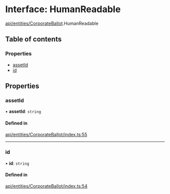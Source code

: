 # Interface: HumanReadable

[api/entities/CorporateBallot](../wiki/api.entities.CorporateBallot).HumanReadable

## Table of contents

### Properties

- [assetId](../wiki/api.entities.CorporateBallot.HumanReadable#assetid)
- [id](../wiki/api.entities.CorporateBallot.HumanReadable#id)

## Properties

### assetId

• **assetId**: `string`

#### Defined in

[api/entities/CorporateBallot/index.ts:55](https://github.com/PolymeshAssociation/polymesh-sdk/blob/8a9e72221/src/api/entities/CorporateBallot/index.ts#L55)

___

### id

• **id**: `string`

#### Defined in

[api/entities/CorporateBallot/index.ts:54](https://github.com/PolymeshAssociation/polymesh-sdk/blob/8a9e72221/src/api/entities/CorporateBallot/index.ts#L54)
